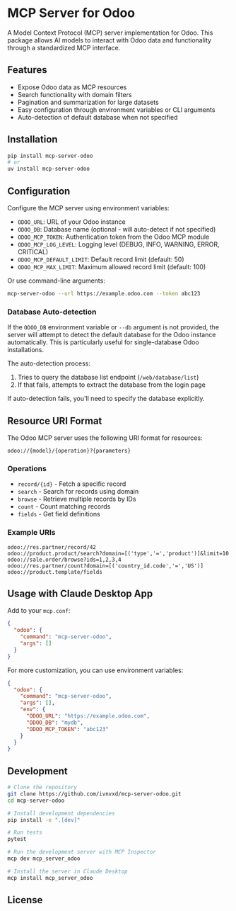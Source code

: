 # MCP Server for Odoo

A Model Context Protocol (MCP) server implementation for Odoo. This package allows AI models to interact with Odoo data and functionality through a standardized MCP interface.

## Features

- Expose Odoo data as MCP resources
- Search functionality with domain filters
- Pagination and summarization for large datasets
- Easy configuration through environment variables or CLI arguments
- Auto-detection of default database when not specified

## Installation

```bash
pip install mcp-server-odoo
# or
uv install mcp-server-odoo
```

## Configuration

Configure the MCP server using environment variables:

- `ODOO_URL`: URL of your Odoo instance
- `ODOO_DB`: Database name (optional - will auto-detect if not specified)
- `ODOO_MCP_TOKEN`: Authentication token from the Odoo MCP module
- `ODOO_MCP_LOG_LEVEL`: Logging level (DEBUG, INFO, WARNING, ERROR, CRITICAL)
- `ODOO_MCP_DEFAULT_LIMIT`: Default record limit (default: 50)
- `ODOO_MCP_MAX_LIMIT`: Maximum allowed record limit (default: 100)

Or use command-line arguments:

```bash
mcp-server-odoo --url https://example.odoo.com --token abc123
```

### Database Auto-detection

If the `ODOO_DB` environment variable or `--db` argument is not provided, the server will attempt to detect the default database for the Odoo instance automatically. This is particularly useful for single-database Odoo installations.

The auto-detection process:

1. Tries to query the database list endpoint (`/web/database/list`)
2. If that fails, attempts to extract the database from the login page

If auto-detection fails, you'll need to specify the database explicitly.

## Resource URI Format

The Odoo MCP server uses the following URI format for resources:

```
odoo://{model}/{operation}?{parameters}
```

### Operations

- `record/{id}` - Fetch a specific record
- `search` - Search for records using domain
- `browse` - Retrieve multiple records by IDs
- `count` - Count matching records
- `fields` - Get field definitions

### Example URIs

```
odoo://res.partner/record/42
odoo://product.product/search?domain=[('type','=','product')]&limit=10
odoo://sale.order/browse?ids=1,2,3,4
odoo://res.partner/count?domain=[('country_id.code','=','US')]
odoo://product.template/fields
```

## Usage with Claude Desktop App

Add to your `mcp.conf`:

```json
{
  "odoo": {
    "command": "mcp-server-odoo",
    "args": []
  }
}
```

For more customization, you can use environment variables:

```json
{
  "odoo": {
    "command": "mcp-server-odoo",
    "args": [],
    "env": {
      "ODOO_URL": "https://example.odoo.com",
      "ODOO_DB": "mydb",
      "ODOO_MCP_TOKEN": "abc123"
    }
  }
}
```

## Development

```bash
# Clone the repository
git clone https://github.com/ivnvxd/mcp-server-odoo.git
cd mcp-server-odoo

# Install development dependencies
pip install -e ".[dev]"

# Run tests
pytest

# Run the development server with MCP Inspector
mcp dev mcp_server_odoo

# Install the server in Claude Desktop
mcp install mcp_server_odoo
```

## License
